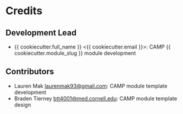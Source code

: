 # Credits

## Development Lead

* {{ cookiecutter.full_name }} <{{ cookiecutter.email }}>: CAMP {{ cookiecutter.module_slug }} module development

## Contributors

* Lauren Mak <laurenmak93@gmail.com>: CAMP module template development
* Braden Tierney <btt4001@med.cornell.edu>: CAMP module template design
